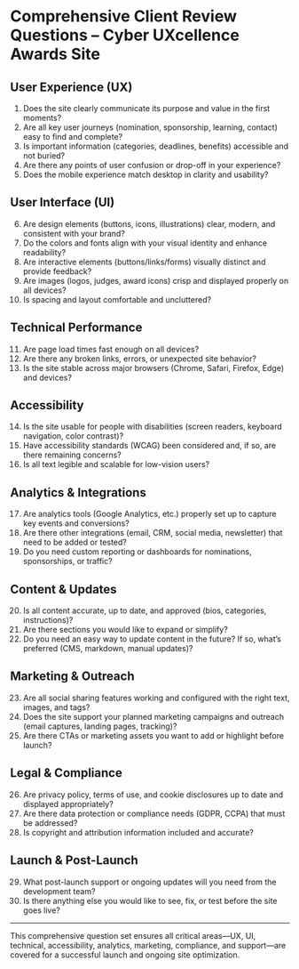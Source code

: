 # Comprehensive Client Review Questions – Cyber UXcellence Awards Site

## User Experience (UX)
1. Does the site clearly communicate its purpose and value in the first moments?
2. Are all key user journeys (nomination, sponsorship, learning, contact) easy to find and complete?
3. Is important information (categories, deadlines, benefits) accessible and not buried?
4. Are there any points of user confusion or drop-off in your experience?
5. Does the mobile experience match desktop in clarity and usability?

## User Interface (UI)
6. Are design elements (buttons, icons, illustrations) clear, modern, and consistent with your brand?
7. Do the colors and fonts align with your visual identity and enhance readability?
8. Are interactive elements (buttons/links/forms) visually distinct and provide feedback?
9. Are images (logos, judges, award icons) crisp and displayed properly on all devices?
10. Is spacing and layout comfortable and uncluttered?

## Technical Performance
11. Are page load times fast enough on all devices?
12. Are there any broken links, errors, or unexpected site behavior?
13. Is the site stable across major browsers (Chrome, Safari, Firefox, Edge) and devices?

## Accessibility
14. Is the site usable for people with disabilities (screen readers, keyboard navigation, color contrast)?
15. Have accessibility standards (WCAG) been considered and, if so, are there remaining concerns?
16. Is all text legible and scalable for low-vision users?

## Analytics & Integrations
17. Are analytics tools (Google Analytics, etc.) properly set up to capture key events and conversions?
18. Are there other integrations (email, CRM, social media, newsletter) that need to be added or tested?
19. Do you need custom reporting or dashboards for nominations, sponsorships, or traffic?

## Content & Updates
20. Is all content accurate, up to date, and approved (bios, categories, instructions)?
21. Are there sections you would like to expand or simplify?
22. Do you need an easy way to update content in the future? If so, what’s preferred (CMS, markdown, manual updates)?

## Marketing & Outreach
23. Are all social sharing features working and configured with the right text, images, and tags?
24. Does the site support your planned marketing campaigns and outreach (email captures, landing pages, tracking)?
25. Are there CTAs or marketing assets you want to add or highlight before launch?

## Legal & Compliance
26. Are privacy policy, terms of use, and cookie disclosures up to date and displayed appropriately?
27. Are there data protection or compliance needs (GDPR, CCPA) that must be addressed?
28. Is copyright and attribution information included and accurate?

## Launch & Post-Launch
29. What post-launch support or ongoing updates will you need from the development team?
30. Is there anything else you would like to see, fix, or test before the site goes live?

---
This comprehensive question set ensures all critical areas—UX, UI, technical, accessibility, analytics, marketing, compliance, and support—are covered for a successful launch and ongoing site optimization.